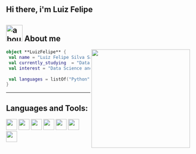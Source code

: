 ## Hi there, i'm Luiz Felipe

## <img width="45" alt="about" src="https://raw.github.com/elizarov/elizarov/master/about.png"> About me

<img align="right" width="270" src="https://i2.wp.com/allhtaccess.info/wp-content/uploads/2018/03/programming.gif?fit=1281%2C716&ssl=1" />

```kotlin
object **LuizFelipe** {
 val name = "Luiz Felipe Silva Santos"
 val currently_studying  = "Data Science"
 val interest = "Data Science and Android Development"
 
 val languages = listOf("Python", "Java",,"Kotlin" ) 
}
```

 <hr>
 
## **Languages and Tools:**  

<code><img height="30" src="https://img.shields.io/badge/Python-3776AB?style=for-the-badge&logo=python&logoColor=white"></code>
<code><img height="30" src="https://img.shields.io/badge/Pandas-2C2D72?style=for-the-badge&logo=pandas&logoColor=white"></code>
<code><img height="30" src="https://img.shields.io/badge/Jupyter-F37626.svg?&style=for-the-badge&logo=Jupyter&logoColor=white"></code>
<code><img height="30" src="https://img.shields.io/badge/scikit_learn-F7931E?style=for-the-badge&logo=scikit-learn&logoColor=white"></code>
<code><img height="30" src="https://img.shields.io/badge/Java-ED8B00?style=for-the-badge&logo=java&logoColor=white"></code>
<code><img height="30" src="https://img.shields.io/badge/Kotlin-0095D5?&style=for-the-badge&logo=kotlin&logoColor=white"></code>
<code><img height="30" src="https://img.shields.io/badge/Android-3DDC84?style=for-the-badge&logo=android&logoColor=white"></code>

  
